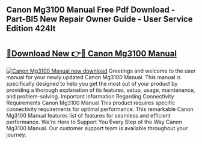 ## Canon Mg3100 Manual Free Pdf Download - Part-BI5 New Repair Owner Guide - User Service Edition 424It

# <h2><a href="http://cf20840.oget.top/?id=Canon+Mg3100+Manual">🔗Download New 👉🔴 Canon Mg3100 Manual</a></h2>

[![Canon Mg3100 Manual new download](https://i.imgur.com/5g1atiW.png)](http://cf20840.oget.top/?id=Canon+Mg3100+Manual)
Greetings and welcome to the user manual for your newly updated Canon Mg3100 Manual. This manual is specifically designed to help you get the most out of your product by providing a thorough explanation of its features, setup, usage, maintenance, and problem-solving. Important Information Regarding Connectivity Requirements Canon Mg3100 Manual This product requires specific connectivity requirements for optimal performance. This remarkable Canon Mg3100 Manual features list of features for seamless and efficient performance. We're Here to Support You Every Step of the Way Canon Mg3100 Manual. Our customer support team is available throughout your journey.
